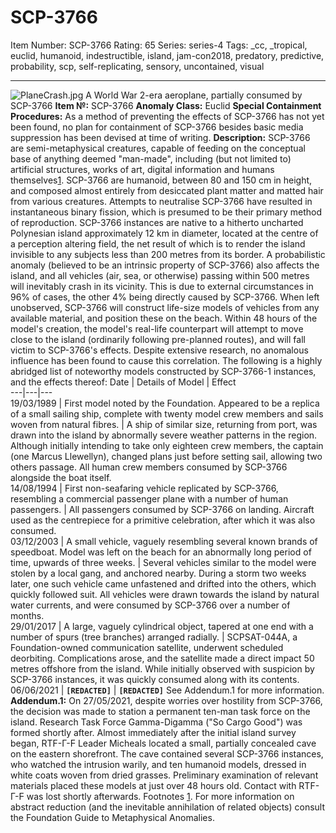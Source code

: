 # SCP-3766
Item Number: SCP-3766
Rating: 65
Series: series-4
Tags: _cc, _tropical, euclid, humanoid, indestructible, island, jam-con2018, predatory, predictive, probability, scp, self-replicating, sensory, uncontained, visual

---

![PlaneCrash.jpg](https://scp-wiki.wdfiles.com/local--files/scp-3766/PlaneCrash.jpg)
A World War 2-era aeroplane, partially consumed by SCP-3766
**Item №:** SCP-3766
**Anomaly Class:** Euclid
**Special Containment Procedures:** As a method of preventing the effects of SCP-3766 has not yet been found, no plan for containment of SCP-3766 besides basic media suppression has been devised at time of writing.
**Description:** SCP-3766 are semi-metaphysical creatures, capable of feeding on the conceptual base of anything deemed "man-made", including (but not limited to) artificial structures, works of art, digital information and humans themselves[1](javascript:;). SCP-3766 are humanoid, between 80 and 150 cm in height, and composed almost entirely from desiccated plant matter and matted hair from various creatures. Attempts to neutralise SCP-3766 have resulted in instantaneous binary fission, which is presumed to be their primary method of reproduction.
SCP-3766 instances are native to a hitherto uncharted Polynesian island approximately 12 km in diameter, located at the centre of a perception altering field, the net result of which is to render the island invisible to any subjects less than 200 metres from its border. A probabilistic anomaly (believed to be an intrinsic property of SCP-3766) also affects the island, and all vehicles (air, sea, or otherwise) passing within 500 metres will inevitably crash in its vicinity. This is due to external circumstances in 96% of cases, the other 4% being directly caused by SCP-3766.
When left unobserved, SCP-3766 will construct life-size models of vehicles from any available material, and position these on the beach. Within 48 hours of the model's creation, the model's real-life counterpart will attempt to move close to the island (ordinarily following pre-planned routes), and will fall victim to SCP-3766's effects. Despite extensive research, no anomalous influence has been found to cause this correlation.
The following is a highly abridged list of noteworthy models constructed by SCP-3766-1 instances, and the effects thereof:
Date | Details of Model | Effect  
---|---|---  
19/03/1989 | First model noted by the Foundation. Appeared to be a replica of a small sailing ship, complete with twenty model crew members and sails woven from natural fibres. | A ship of similar size, returning from port, was drawn into the island by abnormally severe weather patterns in the region. Although initially intending to take only eighteen crew members, the captain (one Marcus Llewellyn), changed plans just before setting sail, allowing two others passage. All human crew members consumed by SCP-3766 alongside the boat itself.  
14/08/1994 | First non-seafaring vehicle replicated by SCP-3766, resembling a commercial passenger plane with a number of human passengers. | All passengers consumed by SCP-3766 on landing. Aircraft used as the centrepiece for a primitive celebration, after which it was also consumed.  
03/12/2003 | A small vehicle, vaguely resembling several known brands of speedboat. Model was left on the beach for an abnormally long period of time, upwards of three weeks. | Several vehicles similar to the model were stolen by a local gang, and anchored nearby. During a storm two weeks later, one such vehicle came unfastened and drifted into the others, which quickly followed suit. All vehicles were drawn towards the island by natural water currents, and were consumed by SCP-3766 over a number of months.  
29/01/2017 | A large, vaguely cylindrical object, tapered at one end with a number of spurs (tree branches) arranged radially. | SCPSAT-044A, a Foundation-owned communication satellite, underwent scheduled deorbiting. Complications arose, and the satellite made a direct impact 50 metres offshore from the island. While initially observed with suspicion by SCP-3766 instances, it was quickly consumed along with its contents.  
06/06/2021 | **`[REDACTED]`** | **`[REDACTED]`** See Addendum.1 for more information.  
**Addendum.1:** On 27/05/2021, despite worries over hostility from SCP-3766, the decision was made to station a permanent ten-man task force on the island. Research Task Force Gamma-Digamma ("So Cargo Good") was formed shortly after.
Almost immediately after the initial island survey began, RTF-Γ-Ϝ Leader Micheals located a small, partially concealed cave on the eastern shorefront. The cave contained several SCP-3766 instances, who watched the intrusion warily, and ten humanoid models, dressed in white coats woven from dried grasses.
Preliminary examination of relevant materials placed these models at just over 48 hours old. Contact with RTF-Γ-Ϝ was lost shortly afterwards.
Footnotes
[1](javascript:;). For more information on abstract reduction (and the inevitable annihilation of related objects) consult the Foundation Guide to Metaphysical Anomalies.